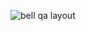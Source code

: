 
![bell qa layout](https://cloud.githubusercontent.com/assets/11721132/10255448/7dc8985e-6918-11e5-94d4-198837a1e357.png)
